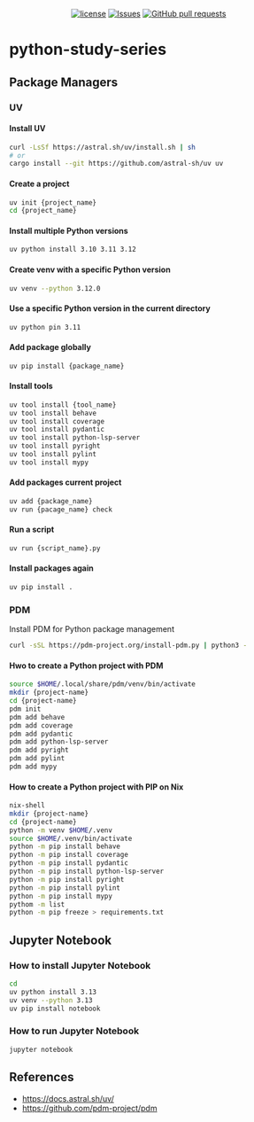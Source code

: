 <p align="center">
  <a href="https://github.com/mingyuchoo/python-study-series/blob/main/LICENSE"><img alt="license" src="https://img.shields.io/github/license/mingyuchoo/python-study-series"/></a>
  <a href="https://github.com/mingyuchoo/python-study-series/issues"><img alt="Issues" src="https://img.shields.io/github/issues/mingyuchoo/python-study-series?color=appveyor" /></a>
  <a href="https://github.com/mingyuchoo/python-study-series/pulls"><img alt="GitHub pull requests" src="https://img.shields.io/github/issues-pr/mingyuchoo/python-study-series?color=appveyor" /></a>
</p>

# python-study-series

## Package Managers

### UV

#### Install UV

```bash
curl -LsSf https://astral.sh/uv/install.sh | sh
# or
cargo install --git https://github.com/astral-sh/uv uv
```

#### Create a project

```bash
uv init {project_name}
cd {project_name}
```


#### Install multiple Python versions

```bash
uv python install 3.10 3.11 3.12
```

#### Create venv with a specific Python version

```bash
uv venv --python 3.12.0
```

#### Use a specific Python version in the current directory

```bash
uv python pin 3.11
```
  
#### Add package globally

```bash
uv pip install {package_name}
```

#### Install tools

```bash
uv tool install {tool_name}
uv tool install behave
uv tool install coverage
uv tool install pydantic
uv tool install python-lsp-server
uv tool install pyright
uv tool install pylint
uv tool install mypy
```

#### Add packages current project

```bash
uv add {package_name}
uv run {pacage_name} check
```
#### Run a script

```bash
uv run {script_name}.py
```

#### Install packages again

```bash
uv pip install .
```

### PDM

Install PDM for Python package management

```bash
curl -sSL https://pdm-project.org/install-pdm.py | python3 -
```

#### Hwo to create a Python project with PDM

```bash
source $HOME/.local/share/pdm/venv/bin/activate
mkdir {project-name}
cd {project-name}
pdm init
pdm add behave
pdm add coverage
pdm add pydantic
pdm add python-lsp-server
pdm add pyright
pdm add pylint
pdm add mypy
```

#### How to create a Python project with PIP on Nix
 
```bash
nix-shell
mkdir {project-name}
cd {project-name}
python -m venv $HOME/.venv
source $HOME/.venv/bin/activate
python -m pip install behave
python -m pip install coverage
python -m pip install pydantic
python -m pip install python-lsp-server
python -m pip install pyright
python -m pip install pylint
python -m pip install mypy
pythom -m list
python -m pip freeze > requirements.txt
```

## Jupyter Notebook

### How to install Jupyter Notebook

```bash
cd
uv python install 3.13
uv venv --python 3.13
uv pip install notebook
```

### How to run Jupyter Notebook

```bash
jupyter notebook
```

## References

- https://docs.astral.sh/uv/
- https://github.com/pdm-project/pdm
